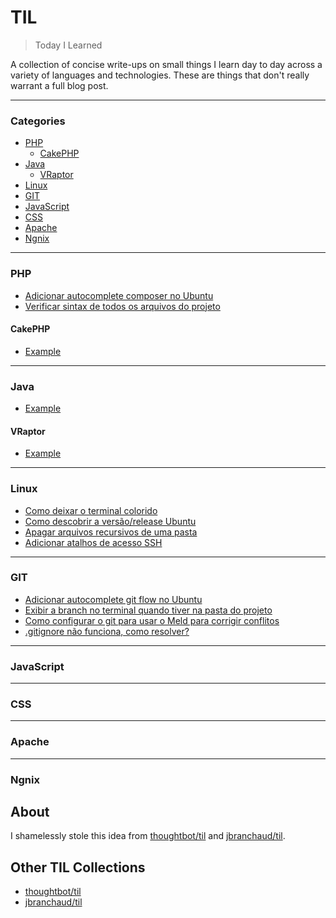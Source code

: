 # TIL

> Today I Learned

A collection of concise write-ups on small things I learn day to day across a variety of languages and technologies. These are things that don't really warrant a full blog post.

---

### Categories

* [PHP](#php)
    - [CakePHP](#cakephp)
* [Java](#java)
    - [VRaptor](#vraptor)
* [Linux](#linux)
* [GIT](#git)
* [JavaScript](#javascript)
* [CSS](#css)
* [Apache](#apache)
* [Ngnix](#ngnix)

---

### PHP

- [Adicionar autocomplete composer no Ubuntu](PHP/autocomplete-composer.md)
- [Verificar sintax de todos os arquivos do projeto](PHP/sintax-projeto.md)

#### CakePHP

- [Example](PHP/CakePHP/file.md)

---

### Java

- [Example](Java/file.md)

#### VRaptor

- [Example](Java/VRaptor/file.md)

---

### Linux

- [Como deixar o terminal colorido](Linux/terminal-com-cores.md)
- [Como descobrir a versão/release Ubuntu](Linux/version-os.md)
- [Apagar arquivos recursivos de uma pasta](Linux/apagar-arquivos-recursive.md)
- [Adicionar atalhos de acesso SSH](Linux/atalho-ssh.md)

---

### GIT

- [Adicionar autocomplete git flow no Ubuntu](GIT/autocomplete-gitflow.md)
- [Exibir a branch no terminal quando tiver na pasta do projeto](GIT/branch-no-terminal-pasta-projeto.md)
- [Como configurar o git para usar o Meld para corrigir conflitos](GIT/git-meld.md)
- [.gitignore não funciona, como resolver?](GIT/gitignore-nao-funciona.md)

---

### JavaScript


---

### CSS


---

### Apache


---

### Ngnix


## About

I shamelessly stole this idea from [thoughtbot/til](https://github.com/thoughtbot/til) and [jbranchaud/til](https://github.com/jbranchaud/til).

## Other TIL Collections

* [thoughtbot/til](https://github.com/thoughtbot/til)
* [jbranchaud/til](https://github.com/jbranchaud/til)
